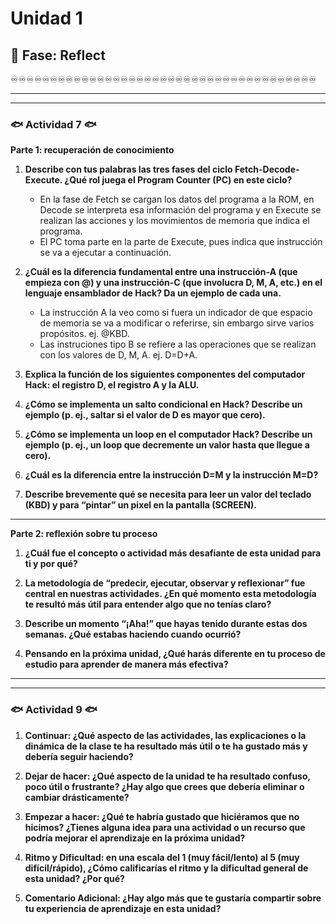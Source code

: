 # Unidad 1

## 🤔 Fase: Reflect

♾️♾️♾️♾️♾️♾️♾️♾️♾️♾️♾️♾️♾️♾️♾️♾️♾️♾️♾️♾️♾️♾️♾️♾️♾️♾️♾️♾️♾️♾️♾️♾️♾️♾️♾️♾️♾️♾️♾️

___
___

### 🐟 Actividad 7 🐟

__Parte 1: recuperación de conocimiento__

1) __Describe con tus palabras las tres fases del ciclo Fetch-Decode-Execute. ¿Qué rol juega el Program Counter (PC) en este ciclo?__

   - En la fase de Fetch se cargan los datos del programa a la ROM, en Decode se interpreta esa información del programa y en Execute se realizan las acciones y los movimientos de memoria que indica el programa.
   - El PC toma parte en la parte de Execute, pues indica que instrucción se va a ejecutar a continuación.

3) __¿Cuál es la diferencia fundamental entre una instrucción-A (que empieza con @) y una instrucción-C (que involucra D, M, A, etc.) en el lenguaje ensamblador de Hack? Da un ejemplo de cada una.__

   - La instrucción A la veo como si fuera un indicador de que espacio de memoria se va a modificar o referirse, sin embargo sirve varios propósitos. ej. @KBD.
   - Las instruciones tipo B se refiere a las operaciones que se realizan con los valores de D, M, A. ej. D=D+A.

5) __Explica la función de los siguientes componentes del computador Hack: el registro D, el registro A y la ALU.__

6) __¿Cómo se implementa un salto condicional en Hack? Describe un ejemplo (p. ej., saltar si el valor de D es mayor que cero).__

7) __¿Cómo se implementa un loop en el computador Hack? Describe un ejemplo (p. ej., un loop que decremente un valor hasta que llegue a cero).__

8) __¿Cuál es la diferencia entre la instrucción D=M y la instrucción M=D?__

9) __Describe brevemente qué se necesita para leer un valor del teclado (KBD) y para “pintar” un pixel en la pantalla (SCREEN).__

___

__Parte 2: reflexión sobre tu proceso__

1) __¿Cuál fue el concepto o actividad más desafiante de esta unidad para ti y por qué?__

2) __La metodología de “predecir, ejecutar, observar y reflexionar” fue central en nuestras actividades. ¿En qué momento esta metodología te resultó más útil para entender algo que no tenías claro?__

3) __Describe un momento “¡Aha!” que hayas tenido durante estas dos semanas. ¿Qué estabas haciendo cuando ocurrió?__

4) __Pensando en la próxima unidad, ¿Qué harás diferente en tu proceso de estudio para aprender de manera más efectiva?__

___
___

### 🐟 Actividad 9 🐟

1) __Continuar: ¿Qué aspecto de las actividades, las explicaciones o la dinámica de la clase te ha resultado más útil o te ha gustado más y debería seguir haciendo?__

2) __Dejar de hacer: ¿Qué aspecto de la unidad te ha resultado confuso, poco útil o frustrante? ¿Hay algo que crees que debería eliminar o cambiar drásticamente?__

3) __Empezar a hacer: ¿Qué te habría gustado que hiciéramos que no hicimos? ¿Tienes alguna idea para una actividad o un recurso que podría mejorar el aprendizaje en la próxima unidad?__

4) __Ritmo y Dificultad: en una escala del 1 (muy fácil/lento) al 5 (muy difícil/rápido), ¿Cómo calificarías el ritmo y la dificultad general de esta unidad? ¿Por qué?__

5) __Comentario Adicional: ¿Hay algo más que te gustaría compartir sobre tu experiencia de aprendizaje en esta unidad?__ 
